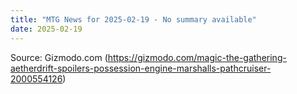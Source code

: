 ```yaml
---
title: "MTG News for 2025-02-19 - No summary available"
date: 2025-02-19
---
```




Source: Gizmodo.com (https://gizmodo.com/magic-the-gathering-aetherdrift-spoilers-possession-engine-marshalls-pathcruiser-2000554126)
